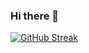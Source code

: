 ### Hi there 👋

[![GitHub Streak](http://github-readme-streak-stats.herokuapp.com?user=mehedifoysal&theme=react&hide_border=true&date_format=M%20j%5B%2C%20Y%5D)](https://git.io/streak-stats)


<!--
**mehedifoysal/mehedifoysal** is a ✨ _special_ ✨ repository because its `README.md` (this file) appears on your GitHub profile.

Here are some ideas to get you started:

- 🔭 I’m currently working on ...
- 🌱 I’m currently learning ...
- 👯 I’m looking to collaborate on ...
- 🤔 I’m looking for help with ...
- 💬 Ask me about ...
- 📫 How to reach me: ...
- 😄 Pronouns: ...
- ⚡ Fun fact: ...
-->
